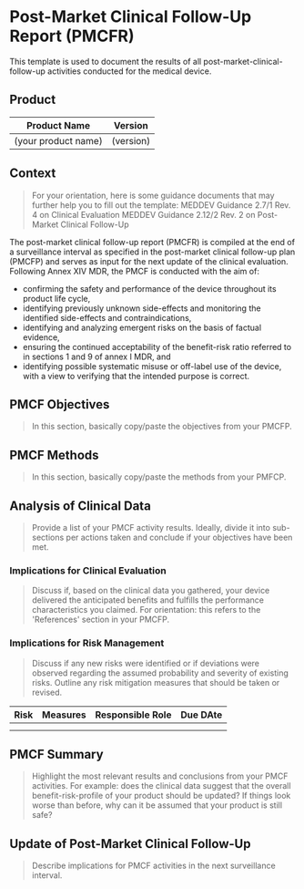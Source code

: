 <!--
Copyright (C) 2022 Radiotherapy AI Holdings Pty Ltd
Copyright (C) 2021-2022 OpenRegulatory (OpenReg GmbH)
This work is licensed under the Creative Commons Attribution 4.0 International
License. <http://creativecommons.org/licenses/by/4.0/>.

Original work by OpenRegulatory available at
<https://github.com/openregulatory/templates>
-->

# Post-Market Clinical Follow-Up Report (PMCFR)

This template is used to document the results of all post-market-clinical-follow-up activities conducted for
the medical device.

## Product

| Product Name        | Version   |
| ------------------- | --------- |
| (your product name) | (version) |

## Context

> For your orientation, here is some guidance documents that may further help you to fill out the template:
> MEDDEV Guidance 2.7/1 Rev. 4 on Clinical Evaluation
> MEDDEV Guidance 2.12/2 Rev. 2 on Post-Market Clinical Follow-Up

The post-market clinical follow-up report (PMCFR) is compiled at the end of a surveillance interval as
specified in the post-market clinical follow-up plan (PMCFP) and serves as input for the next update of the
clinical evaluation. Following Annex XIV MDR, the PMCF is conducted with the aim of:

- confirming the safety and performance of the device throughout its product life cycle,
- identifying previously unknown side-effects and monitoring the identified side-effects and
  contraindications,
- identifying and analyzing emergent risks on the basis of factual evidence,
- ensuring the continued acceptability of the benefit-risk ratio referred to in sections 1 and 9 of annex I
  MDR, and
- identifying possible systematic misuse or off-label use of the device, with a view to verifying that the
  intended purpose is correct.

## PMCF Objectives

> In this section, basically copy/paste the objectives from your PMCFP.

## PMCF Methods

> In this section, basically copy/paste the methods from your PMFCP.

## Analysis of Clinical Data

> Provide a list of your PMCF activity results. Ideally, divide it into sub-sections per actions taken and
> conclude if your objectives have been met.

### Implications for Clinical Evaluation

> Discuss if, based on the clinical data you gathered, your device delivered the anticipated benefits and
> fulfills the performance characteristics you claimed. For orientation: this refers to the 'References'
> section in your PMCFP.

### Implications for Risk Management

> Discuss if any new risks were identified or if deviations were observed regarding the assumed probability
> and severity of existing risks. Outline any risk mitigation measures that should be taken or revised.

| Risk | Measures | Responsible Role | Due DAte |
| ---- | -------- | ---------------- | -------- |
|      |          |                  |          |
|      |          |                  |          |

## PMCF Summary

> Highlight the most relevant results and conclusions from your PMCF activities. For example: does the
> clinical data suggest that the overall benefit-risk-profile of your product should be updated? If things
> look worse than before, why can it be assumed that your product is still safe?

## Update of Post-Market Clinical Follow-Up

> Describe implications for PMCF activities in the next surveillance interval.
